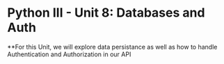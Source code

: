# Python III - Unit 8: Databases and Auth
**For this Unit, we will explore data persistance as well as how to handle Authentication and Authorization in our API
